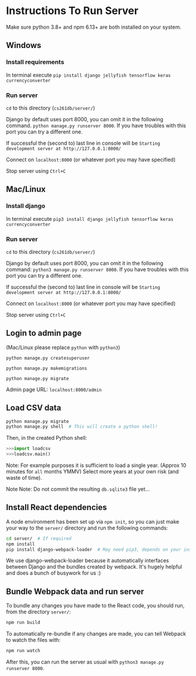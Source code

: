 # Instructions To Run Server

Make sure python 3.8+ and npm 6.13+ are both installed on your system.

## Windows

### Install requirements
In terminal execute 
`pip install django jellyfish tensorflow keras currencyconverter`



### Run server
`cd` to this directory (`cs261db/server/`)

Django by default uses port 8000, you can omit it in the following command.
`python manage.py runserver 8000`.
If you have troubles with this port you can try a different one.

If successful the (second to) last line in console will be
`Starting development server at http://127.0.0.1:8000/`

Connect on `localhost:8000` (or whatever port you may have specified)

Stop server using `Ctrl+C`

## Mac/Linux

### Install django
In terminal execute 
`pip3 install django jellyfish tensorflow keras currencyconverter`

### Run server
`cd` to this directory (`cs261db/server/`)

Django by default uses port 8000, you can omit it in the following command:
`python3 manage.py runserver 8000`.
If you have troubles with this port you can try a different one.

If successful the (second to) last line in console will be
`Starting development server at http://127.0.0.1:8000/`

Connect on `localhost:8000` (or whatever port you may have specified)

Stop server using `Ctrl+C`

## Login to admin page

(Mac/Linux please replace `python` with `python3`)

`python manage.py createsuperuser`

`python manage.py makemigrations`

`python manage.py migrate`

Admin page URL: `localhost:8000/admin`

## Load CSV data

```bash
python manage.py migrate
python manage.py shell  # This will create a python shell!
```

Then, in the created Python shell:

```python
>>>import loadcsv
>>>loadcsv.main()
```

Note: For example purposes it is sufficient to load a single year.
(Approx 10 minutes for `all` months YMMV)
Select more years at your own risk (and waste of time).

Note Note: Do not commit the resulting `db.sqlite3` file yet...

## Install React dependencies

A node environment has been set up via `npm init`, so you can just make your way to the `server/` directory and run the following commands:

```bash
cd server/  # If required
npm install
pip install django-webpack-loader  # May need pip3, depends on your installation
```

We use django-webpack-loader because it automatically interfaces between Django and the bundles created by webpack. It's hugely helpful and does a bunch of busywork for us :)

## Bundle Webpack data and run server

To bundle any changes you have made to the React code, you should run, from the directory `server/`:

```bash
npm run build
```

To automatically re-bundle if any changes are made, you can tell Webpack to watch the files with:

```bash
npm run watch
```

After this, you can run the server as usual with `python3 manage.py runserver 8000`.
